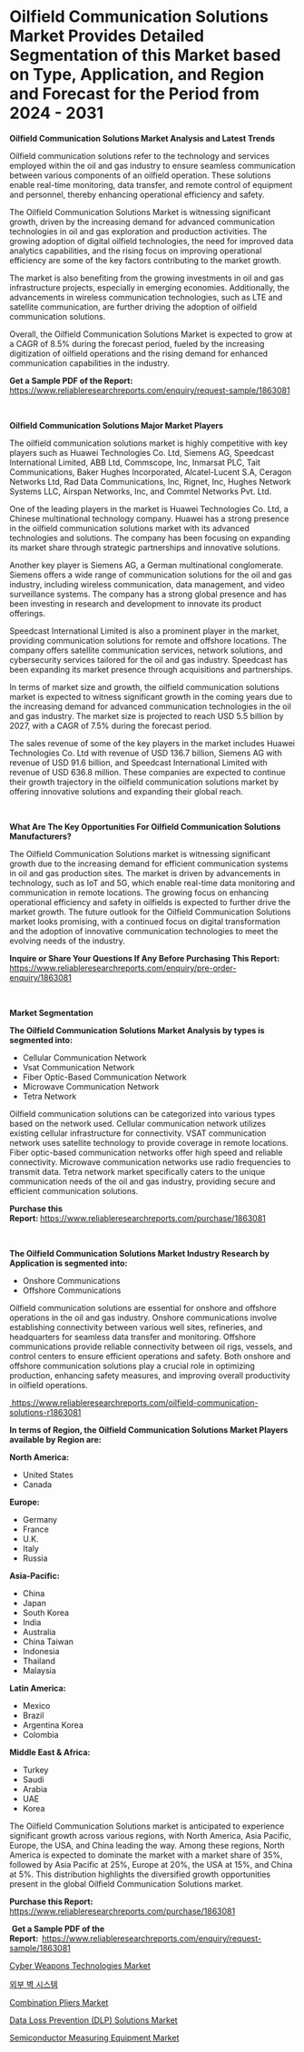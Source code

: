 <p><h1>Oilfield Communication Solutions Market Provides Detailed Segmentation of this Market based on Type, Application, and Region and Forecast for the Period from 2024 - 2031</h1></p><p><strong>Oilfield Communication Solutions Market Analysis and Latest Trends</strong></p>
<p><p>Oilfield communication solutions refer to the technology and services employed within the oil and gas industry to ensure seamless communication between various components of an oilfield operation. These solutions enable real-time monitoring, data transfer, and remote control of equipment and personnel, thereby enhancing operational efficiency and safety.</p><p>The Oilfield Communication Solutions Market is witnessing significant growth, driven by the increasing demand for advanced communication technologies in oil and gas exploration and production activities. The growing adoption of digital oilfield technologies, the need for improved data analytics capabilities, and the rising focus on improving operational efficiency are some of the key factors contributing to the market growth.</p><p>The market is also benefiting from the growing investments in oil and gas infrastructure projects, especially in emerging economies. Additionally, the advancements in wireless communication technologies, such as LTE and satellite communication, are further driving the adoption of oilfield communication solutions.</p><p>Overall, the Oilfield Communication Solutions Market is expected to grow at a CAGR of 8.5% during the forecast period, fueled by the increasing digitization of oilfield operations and the rising demand for enhanced communication capabilities in the industry.</p></p>
<p><strong>Get a Sample PDF of the Report:&nbsp;</strong> <a href="https://www.reliableresearchreports.com/enquiry/request-sample/1863081">https://www.reliableresearchreports.com/enquiry/request-sample/1863081</a></p>
<p>&nbsp;</p>
<p><strong>Oilfield Communication Solutions Major Market Players</strong></p>
<p><p>The oilfield communication solutions market is highly competitive with key players such as Huawei Technologies Co. Ltd, Siemens AG, Speedcast International Limited, ABB Ltd, Commscope, Inc, Inmarsat PLC, Tait Communications, Baker Hughes Incorporated, Alcatel-Lucent S.A, Ceragon Networks Ltd, Rad Data Communications, Inc, Rignet, Inc, Hughes Network Systems LLC, Airspan Networks, Inc, and Commtel Networks Pvt. Ltd.</p><p>One of the leading players in the market is Huawei Technologies Co. Ltd, a Chinese multinational technology company. Huawei has a strong presence in the oilfield communication solutions market with its advanced technologies and solutions. The company has been focusing on expanding its market share through strategic partnerships and innovative solutions.</p><p>Another key player is Siemens AG, a German multinational conglomerate. Siemens offers a wide range of communication solutions for the oil and gas industry, including wireless communication, data management, and video surveillance systems. The company has a strong global presence and has been investing in research and development to innovate its product offerings.</p><p>Speedcast International Limited is also a prominent player in the market, providing communication solutions for remote and offshore locations. The company offers satellite communication services, network solutions, and cybersecurity services tailored for the oil and gas industry. Speedcast has been expanding its market presence through acquisitions and partnerships.</p><p>In terms of market size and growth, the oilfield communication solutions market is expected to witness significant growth in the coming years due to the increasing demand for advanced communication technologies in the oil and gas industry. The market size is projected to reach USD 5.5 billion by 2027, with a CAGR of 7.5% during the forecast period.</p><p>The sales revenue of some of the key players in the market includes Huawei Technologies Co. Ltd with revenue of USD 136.7 billion, Siemens AG with revenue of USD 91.6 billion, and Speedcast International Limited with revenue of USD 636.8 million. These companies are expected to continue their growth trajectory in the oilfield communication solutions market by offering innovative solutions and expanding their global reach.</p></p>
<p>&nbsp;</p>
<p><strong>What Are The Key Opportunities For Oilfield Communication Solutions Manufacturers?</strong></p>
<p><p>The Oilfield Communication Solutions market is witnessing significant growth due to the increasing demand for efficient communication systems in oil and gas production sites. The market is driven by advancements in technology, such as IoT and 5G, which enable real-time data monitoring and communication in remote locations. The growing focus on enhancing operational efficiency and safety in oilfields is expected to further drive the market growth. The future outlook for the Oilfield Communication Solutions market looks promising, with a continued focus on digital transformation and the adoption of innovative communication technologies to meet the evolving needs of the industry.</p></p>
<p><strong>Inquire or Share Your Questions If Any Before Purchasing This Report:</strong> <a href="https://www.reliableresearchreports.com/enquiry/pre-order-enquiry/1863081">https://www.reliableresearchreports.com/enquiry/pre-order-enquiry/1863081</a></p>
<p>&nbsp;</p>
<p><strong>Market Segmentation</strong></p>
<p><strong>The Oilfield Communication Solutions Market Analysis by types is segmented into:</strong></p>
<p><ul><li>Cellular Communication Network</li><li>Vsat Communication Network</li><li>Fiber Optic-Based Communication Network</li><li>Microwave Communication Network</li><li>Tetra Network</li></ul></p>
<p><p>Oilfield communication solutions can be categorized into various types based on the network used. Cellular communication network utilizes existing cellular infrastructure for connectivity. VSAT communication network uses satellite technology to provide coverage in remote locations. Fiber optic-based communication networks offer high speed and reliable connectivity. Microwave communication networks use radio frequencies to transmit data. Tetra network market specifically caters to the unique communication needs of the oil and gas industry, providing secure and efficient communication solutions.</p></p>
<p><strong>Purchase this Report:&nbsp;</strong><a href="https://www.reliableresearchreports.com/purchase/1863081">https://www.reliableresearchreports.com/purchase/1863081</a></p>
<p>&nbsp;</p>
<p><strong>The Oilfield Communication Solutions Market Industry Research by Application is segmented into:</strong></p>
<p><ul><li>Onshore Communications</li><li>Offshore Communications</li></ul></p>
<p><p>Oilfield communication solutions are essential for onshore and offshore operations in the oil and gas industry. Onshore communications involve establishing connectivity between various well sites, refineries, and headquarters for seamless data transfer and monitoring. Offshore communications provide reliable connectivity between oil rigs, vessels, and control centers to ensure efficient operations and safety. Both onshore and offshore communication solutions play a crucial role in optimizing production, enhancing safety measures, and improving overall productivity in oilfield operations.</p></p>
<p><a href="https://www.reliableresearchreports.com/oilfield-communication-solutions-r1863081">&nbsp;https://www.reliableresearchreports.com/oilfield-communication-solutions-r1863081</a></p>
<p><strong>In terms of Region, the Oilfield Communication Solutions Market Players available by Region are:</strong></p>
<p>
    <p> <strong> North America: </strong>
        <ul>
            <li>United States</li>
            <li>Canada</li>
        </ul>
        </p> 
    <p> <strong> Europe: </strong>
        <ul>
            <li>Germany</li>
            <li>France</li>
            <li>U.K.</li>
            <li>Italy</li>
            <li>Russia</li>
        </ul>
        </p> 
    <p> <strong> Asia-Pacific: </strong>
        <ul>
            <li>China</li>
            <li>Japan</li>
            <li>South Korea</li>
            <li>India</li>
            <li>Australia</li>
            <li>China Taiwan</li>
            <li>Indonesia</li>
            <li>Thailand</li>
            <li>Malaysia</li>
        </ul>
        </p> 
    <p> <strong> Latin America: </strong>
        <ul>
            <li>Mexico</li>
            <li>Brazil</li>
            <li>Argentina Korea</li>
            <li>Colombia</li>
        </ul>
        </p> 
    <p> <strong> Middle East & Africa: </strong>
        <ul>
            <li>Turkey</li>
            <li>Saudi</li>
            <li>Arabia</li>
            <li>UAE</li>
            <li>Korea</li>
        </ul>
    </p>
    </p>
<p><p>The Oilfield Communication Solutions market is anticipated to experience significant growth across various regions, with North America, Asia Pacific, Europe, the USA, and China leading the way. Among these regions, North America is expected to dominate the market with a market share of 35%, followed by Asia Pacific at 25%, Europe at 20%, the USA at 15%, and China at 5%. This distribution highlights the diversified growth opportunities present in the global Oilfield Communication Solutions market.</p></p>
<p><strong>Purchase this Report: </strong><a href="https://www.reliableresearchreports.com/purchase/1863081">https://www.reliableresearchreports.com/purchase/1863081</a></p>
<p>&nbsp;<strong>Get a Sample PDF of the Report:&nbsp;&nbsp;</strong><a href="https://www.reliableresearchreports.com/enquiry/request-sample/1863081">https://www.reliableresearchreports.com/enquiry/request-sample/1863081</a></p>
<p><strong></strong></p>
<p><p><a href="https://github.com/nicoletavirag/Market-Research-Report-List-3/blob/main/cyber-weapons-technologies-market.md">Cyber Weapons Technologies Market</a></p><p><a href="https://github.com/garnett961902/Market-Research-Report-List-1/blob/main/271965361727.md">외부 벽 시스템</a></p><p><a href="https://www.linkedin.com/pulse/combination-pliers-market-research-report-provides-thorough-industry-4tfaf">Combination Pliers Market</a></p><p><a href="https://github.com/redneck06/Market-Research-Report-List-3/blob/main/data-loss-prevention-dlp-solutions-market.md">Data Loss Prevention (DLP) Solutions Market</a></p><p><a href="https://www.linkedin.com/pulse/semiconductor-measuring-equipment-market-size-examines-its-scope-gmype">Semiconductor Measuring Equipment Market</a></p></p>